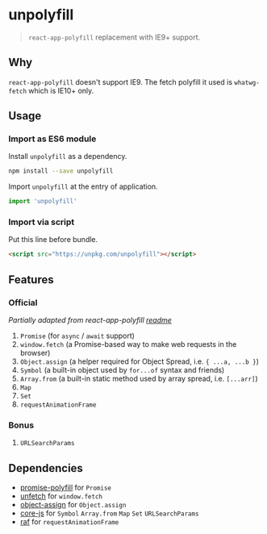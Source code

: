 # unpolyfill

> `react-app-polyfill` replacement with IE9+ support.

## Why

`react-app-polyfill` doesn't support IE9. The fetch polyfill it used is `whatwg-fetch` which is IE10+ only.

## Usage

### Import as ES6 module

Install `unpolyfill` as a dependency.

```sh
npm install --save unpolyfill
```

Import `unpolyfill` at the entry of application.

```js
import 'unpolyfill'
```

### Import via script

Put this line before bundle.

```html
<script src="https://unpkg.com/unpolyfill"></script>
```

## Features

### Official

_Partially adapted from react-app-polyfill [readme](https://github.com/facebook/create-react-app/tree/master/packages/react-app-polyfill#supporting-internet-explorer)_

1. `Promise` (for `async` / `await` support)
1. `window.fetch` (a Promise-based way to make web requests in the browser)
1. `Object.assign` (a helper required for Object Spread, i.e. `{ ...a, ...b }`)
1. `Symbol` (a built-in object used by `for...of` syntax and friends)
1. `Array.from` (a built-in static method used by array spread, i.e. `[...arr]`)
1. `Map`
1. `Set`
1. `requestAnimationFrame`

### Bonus

1. `URLSearchParams`

## Dependencies

- [promise-polyfill](https://www.npmjs.com/package/promise-polyfill) for `Promise`
- [unfetch](https://www.npmjs.com/package/unfetch) for `window.fetch`
- [object-assign](https://www.npmjs.com/package/object-assign) for `Object.assign`
- [core-js](https://www.npmjs.com/package/core-js) for `Symbol` `Array.from` `Map` `Set` `URLSearchParams`
- [raf](https://www.npmjs.com/package/raf) for `requestAnimationFrame`

